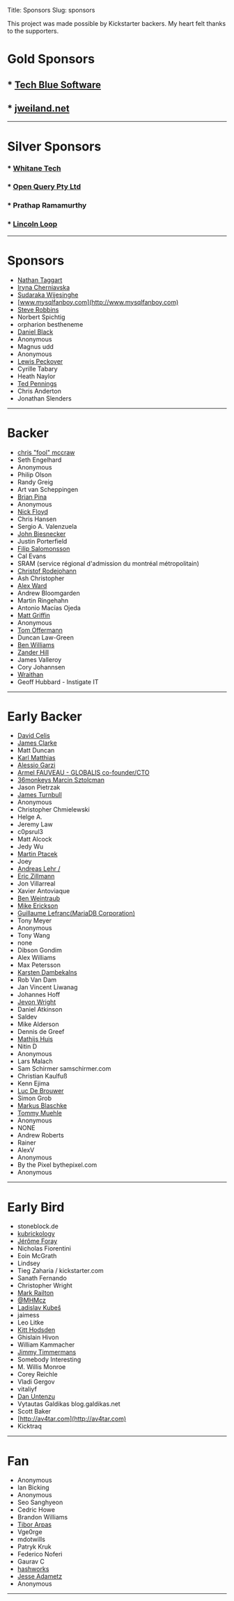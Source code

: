 Title: Sponsors
Slug: sponsors

This project was made possible by Kickstarter backers. My heart felt thanks to the supporters.

# Gold Sponsors

## * [Tech Blue Software](http://www.techbluesoftware.co.in/)
## * [jweiland.net](https://jweiland.net/)

------

# Silver Sponsors

### * [Whitane Tech](http://whitane.com)
### * [Open Query Pty Ltd](http://openquery.com.au)
### * Prathap Ramamurthy
### * [Lincoln Loop](https://lincolnloop.com)

------

# Sponsors

* [Nathan Taggart](https://twitter.com/ntaggart)
* [Iryna Cherniavska](https://www.linkedin.com/in/icherniavska)
* [Sudaraka Wijesinghe](http://sudaraka.org/)
* [www.mysqlfanboy.com](http://www.mysqlfanboy.com)
* [Steve Robbins](http://steverobbins.name)
* Norbert Spichtig
* orpharion bestheneme
* [Daniel Black](https://github.com/grooverdan)
* Anonymous
* Magnus udd
* Anonymous
* [Lewis Peckover](https://lew.io/)
* Cyrille Tabary
* Heath Naylor
* [Ted Pennings](http://ted.pennin.gs)
* Chris Anderton
* Jonathan Slenders

------

# Backer

* [chris "fool" mccraw](http://twitter.com/fool)
* Seth Engelhard
* Anonymous
* Philip Olson
* Randy Greig
* Art van Scheppingen
* [Brian Pina](https://github.com/bpina)
* Anonymous
* [Nick Floyd](http://archcoder.com)
* Chris Hansen
* Sergio A. Valenzuela
* [John Biesnecker](https://biesnecker.com)
* Justin Porterfield
* [Filip Salomonsson](https://twitter.com/filip)
* Cal Evans
* SRAM (service régional d'admission du montréal métropolitain)
* [Christof Rodejohann](http://www.rodejohann.de)
* Ash Christopher
* [Alex Ward](http://www.alextheward.com)
* Andrew Bloomgarden
* Martin Ringehahn
* Antonio Macías Ojeda
* [Matt Griffin](http://www.mattgriffin.com)
* Anonymous
* [Tom Offermann](http://www.offermann.us)
* Duncan Law-Green
* [Ben Williams](http://plasticboy.com/)
* [Zander Hill](http://blog.xargs.io)
* James Valleroy
* Cory Johannsen
* [Wraithan](http://wraithan.net)
* Geoff Hubbard - Instigate IT

------

# Early Backer

* [David Celis](http://davidcel.is/)
* [James Clarke](http://jrtc27.com/)
* Matt Duncan
* [Karl Matthias](http://relistan.com)
* [Alessio Garzi](https://plus.google.com/115434935361854639851)
* [Armel FAUVEAU - GLOBALIS co-founder/CTO](http://www.globalis-ms.com)
* [36monkeys Marcin Sztolcman](http://36monkeys.com)
* Jason Pietrzak
* [James Turnbull](http://www.kartar.net)
* Anonymous
* Christopher Chmielewski
* Helge A.
* Jeremy Law
* c0psrul3
* Matt Alcock
* Jedy Wu
* [Martin Ptacek](https://twitter.com/ptacekmartin)
* Joey
* [Andreas Lehr /](http://andreas-lehr.com)
* [Eric Zillmann](https://www.xing.com/profile/Eric_Zillmann)
* Jon Villarreal
* Xavier Antoviaque
* [Ben Weintraub](https://twitter.com/benweint)
* [Mike Erickson](http://www.codedungeon.org)
* [Guillaume Lefranc(MariaDB Corporation)](http://www.mariadb.com)
* Tony Meyer
* Anonymous
* Tony Wang
* none
* Dibson Gondim
* Alex Williams
* Max Petersson
* [Karsten Dambekalns](http://karsten.dambekalns.de/)
* Rob Van Dam
* Jan Vincent Liwanag
* Johannes Hoff
* [Jevon Wright](https://jevon.org)
* Daniel Atkinson
* Saldev
* Mike Alderson
* Dennis de Greef
* [Mathijs Huis](http://mathijshuis.nl)
* Nitin D
* Anonymous
* Lars Malach
* Sam Schirmer samschirmer.com
* Christian Kaulfuß
* Kenn Ejima
* [Luc De Brouwer](http://www.lucdebrouwer.nl/)
* Simon Grob
* [Markus Blaschke](http://twitter.com/MarkusBlaschke)
* [Tommy Muehle](https://tommy-muehle.de)
* Anonymous
* NONE
* Andrew Roberts
* Rainer
* AlexV
* Anonymous
* By the Pixel bythepixel.com
* Anonymous

------

# Early Bird

* stoneblock.de
* [kubrickology](http://www.kubrickolo.gy)
* [Jérôme Foray](https://foray-jero.me)
* Nicholas Fiorentini
* Eoin McGrath
* Lindsey
* Tieg Zaharia / kickstarter.com
* Sanath Fernando
* Christopher Wright
* [Mark Railton](http://markrailton.com)
* [@MHMcz](http://www.janmarkup.cz/)
* [Ladislav Kubeš](https://twitter.com/ladakubes)
* jaimess
* Leo Litke
* [Kitt Hodsden](http://ki.tt/)
* Ghislain Hivon
* William Kammacher
* [Jimmy Timmermans](http://www.novation.be)
* Somebody Interesting
* M. Willis Monroe
* Corey Reichle
* Vladi Gergov
* vitaliyf
* [Dan Untenzu](http://pixelbrackets.de)
* Vytautas Galdikas blog.galdikas.net
* Scott Baker
* [http://av4tar.com](http://av4tar.com)
* Kicktraq

------

# Fan

* Anonymous
* Ian Bicking
* Anonymous
* Seo Sanghyeon
* Cedric Howe
* Brandon Williams
* [Tibor Arpas](http://tiny.cc/testmon)
* Vge0rge
* mdotwills
* Patryk Kruk
* Federico Noferi
* Gaurav C
* [hashworks](https://hashworks.net)
* [Jesse Adametz](https://github.com/jadametz)
* Anonymous

------

